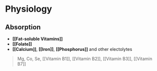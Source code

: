 # Physiology
## Absorption
- **[[Fat-soluble Vitamins]]**
- **[[Folate]]**
- **[[Calcium]]**, **[[Iron]]**, **[[Phosphorus]]** and other electolytes
> Mg, Co, Se, [[Vitamin B1]], [[Vitamin B2]], [[Vitamin B3]], [[Vitamin B7]]
